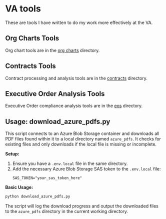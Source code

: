 # VA tools

These are tools I have written to do my work more effectively at the VA.

## Org Charts Tools

Org chart tools are in the [org charts](./org_charts/) directory.

## Contracts Tools

Contract processing and analysis tools are in the [contracts](./contracts) directory.

## Executive Order Analysis Tools

Executive Order compliance analysis tools are in the [eos](./eos) directory.

## Usage: download_azure_pdfs.py

This script connects to an Azure Blob Storage container and downloads all PDF files found within it to a local directory named `azure_pdfs`. It checks for existing files and only downloads if the local file is missing or incomplete.

**Setup:**

1.  Ensure you have a `.env.local` file in the same directory.
2.  Add the necessary Azure Blob Storage SAS token to the `.env.local` file:
    ```
    SAS_TOKEN="your_sas_token_here"
    ```

**Basic Usage:**

```bash
python download_azure_pdfs.py
```

The script will log the download progress and output the downloaded files to the `azure_pdfs` directory in the current working directory.
